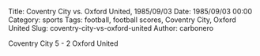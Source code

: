 Title: Coventry City vs. Oxford United, 1985/09/03
Date: 1985/09/03 00:00
Category: sports
Tags: football, football scores, Coventry City, Oxford United
Slug: coventry-city-vs-oxford-united
Author: carbonero


Coventry City 5 - 2 Oxford United
